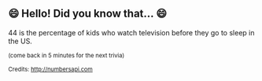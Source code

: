 ## 😄 Hello! Did you know that... 😄
44 is the percentage of kids who watch television before they go to sleep in the US.

<sup>(come back in 5 minutes for the next trivia)</sup>


<sup>Credits: http://numbersapi.com</sup>
